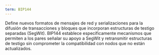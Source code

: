 ```yaml
---
term: BIP144
---
```


Define nuevos formatos de mensajes de red y serializaciones para la difusión de transacciones y bloques que incorporan estructuras de testigo separadas (SegWit). BIP144 establece específicamente mecanismos que permiten a los pares señalar su apoyo a SegWit y retransmitir estructuras de testigo sin comprometer la compatibilidad con nodos que no están actualizados.